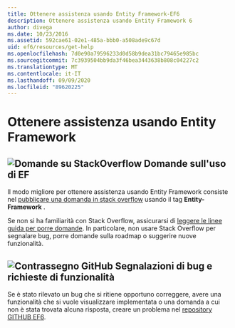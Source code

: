 ```yaml
---
title: Ottenere assistenza usando Entity Framework-EF6
description: Ottenere assistenza usando Entity Framework 6
author: divega
ms.date: 10/23/2016
ms.assetid: 592cae61-02e1-485a-bbb0-a508ade9c67d
uid: ef6/resources/get-help
ms.openlocfilehash: 7d0e90a79596233d0d58b9dea31bc79465e985bc
ms.sourcegitcommit: 7c3939504bb9da3f46bea3443638b808c04227c2
ms.translationtype: MT
ms.contentlocale: it-IT
ms.lasthandoff: 09/09/2020
ms.locfileid: "89620225"
---
```

# <a name="get-help-using-entity-framework"></a>Ottenere assistenza usando Entity Framework
## <a name="stackoverflow-questions-questions-about-using-ef"></a>![Domande su StackOverflow](~/ef6/media/stackoverflow.png) Domande sull'uso di EF  

Il modo migliore per ottenere assistenza usando Entity Framework consiste nel [pubblicare una domanda in stack overflow](https://stackoverflow.com/questions/ask) usando il tag **Entity-Framework** .  

Se non si ha familiarità con Stack Overflow, assicurarsi di [leggere le linee guida per porre domande](https://stackoverflow.com/help/asking). In particolare, non usare Stack Overflow per segnalare bug, porre domande sulla roadmap o suggerire nuove funzionalità.  

## <a name="github-mark-bug-reports-and-feature-requests"></a>![Contrassegno GitHub](~/ef6/media/github-mark-32px.png) Segnalazioni di bug e richieste di funzionalità  

Se è stato rilevato un bug che si ritiene opportuno correggere, avere una funzionalità che si vuole visualizzare implementata o una domanda a cui non è stata trovata alcuna risposta, creare un problema nel [repository GITHUB EF6](https://github.com/aspnet/EntityFramework6/issues).
